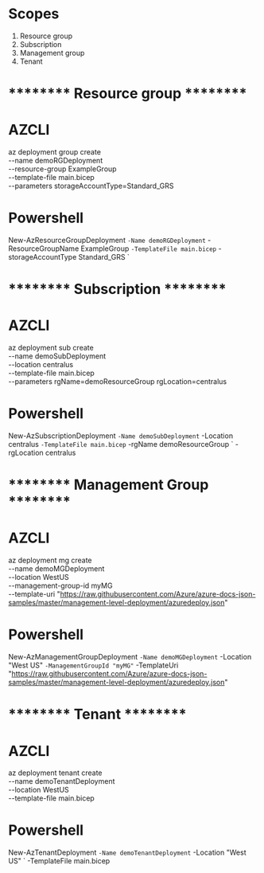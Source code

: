 # Scopes

1) Resource group
2) Subscription
3) Management group
4) Tenant

# ******** Resource group ********

# AZCLI
az deployment group create \
  --name demoRGDeployment \
  --resource-group ExampleGroup \
  --template-file main.bicep \
  --parameters storageAccountType=Standard_GRS

# Powershell
New-AzResourceGroupDeployment `
  -Name demoRGDeployment `
  -ResourceGroupName ExampleGroup `
  -TemplateFile main.bicep `
  -storageAccountType Standard_GRS `

# ******** Subscription ********

# AZCLI
az deployment sub create \
  --name demoSubDeployment \
  --location centralus \
  --template-file main.bicep \
  --parameters rgName=demoResourceGroup rgLocation=centralus

# Powershell
New-AzSubscriptionDeployment `
  -Name demoSubDeployment `
  -Location centralus `
  -TemplateFile main.bicep `
  -rgName demoResourceGroup `
  -rgLocation centralus

# ******** Management Group ********

# AZCLI
az deployment mg create \
  --name demoMGDeployment \
  --location WestUS \
  --management-group-id myMG \
  --template-uri "https://raw.githubusercontent.com/Azure/azure-docs-json-samples/master/management-level-deployment/azuredeploy.json"

# Powershell
New-AzManagementGroupDeployment `
  -Name demoMGDeployment `
  -Location "West US" `
  -ManagementGroupId "myMG" `
  -TemplateUri "https://raw.githubusercontent.com/Azure/azure-docs-json-samples/master/management-level-deployment/azuredeploy.json"


# ******** Tenant ********

# AZCLI
az deployment tenant create \
  --name demoTenantDeployment \
  --location WestUS \
  --template-file main.bicep

# Powershell
New-AzTenantDeployment `
  -Name demoTenantDeployment `
  -Location "West US" `
  -TemplateFile main.bicep
